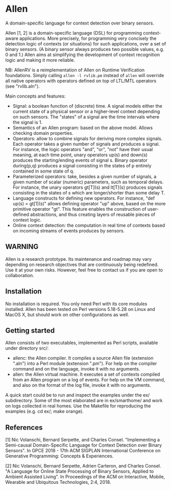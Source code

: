 # Allen
A domain-specific language for context detection over binary sensors.

Allen [1, 2] is a domain-specific language (DSL) for programming context-aware applications. More precisely, for programming very concisely the detection logic of contexts (or situations) for such applications, over a set of binary sensors. (A binary sensor always produces two possible values, e.g. 0 and 1.)
Allen aims at simplifying the development of context recognition logic and making it more reliable.

NB: AllenRV is a reimplementation of Allen on Runtime Verification foundations.
Simply calling `allen -l rvlib.pm` instead of `allen` will override all native
operators with operators defined on top of LTL/MTL operators (see "rvlib.aln").

Main concepts and features:
* Signal: a boolean function of (discrete) time. A signal models either the current state of a physical sensor or a higher-level context depending on such sensors. The "states" of a signal are the time intervals where the signal is 1.
* Semantics of an Allen program: based on the above model. Allows checking domain properties.
* Operators: allow to combine signals for deriving more complex signals. Each operator takes a given number of signals and produces a signal. For instance, the logic operators "and", "or", "not" have their usual meaning, at each time point, unary operators up(s) and down(s) produces the starting/ending events of signal s. Binary operator during(p,q) produces a signal consisting in the states of p entirely contained in some state of q.
* Parameterized operators: take, besides a given number of signals, a given number of scalar (numeric) parameters, such as temporal delays. For instance, the unary operators gt\[T\](s) and lt\[T\](s) produces signals consisting in the states of s which are longer/shorter than some delay T.
* Language constructs for defining new operators. For instance, "def up(s) = gt\[1\](s)" allows defining operator "up" above, based on the more primitive operator "gt". This feature enables the construction of user-defined abstractions, and thus creating layers of reusable pieces of context logic.
* Online context detection: the computation in real time of contexts based on incoming streams of events produces by sensors.

## WARNING
Allen is a research prototype. Its maintenance and roadmap may vary depending on research objectives that are continuously being redefined. Use it at your own risks. However, feel free to contact us if you are open to collaboration.

## Installation

No installation is required. You only need Perl with its core modules installed.
Allen has been tested on Perl versions 5.18-5.28 on Linux and MacOS X, but
should work on other configurations as well.

## Getting started

Allen consists of two executables, implemented as Perl scripts, available under directory src/:
* allenc: the Allen compiler. It compiles a source Allen file (extension ".aln") into a Perl module (extension ".pm"). For help on the compiler command and on the language, invoke it with no arguments.
* allen: the Allen virtual machine. It executes a set of contexts compiled from an Allen program on a log of events. For help on the VM command, and also on the format of the log file, invoke it with no arguments.

A quick start could be to run and inspect the examples under the ex/ subdirectory. Some of the most elaborated are in ex/smarthome/ and work on logs collected in real homes. Use the Makefile for reproducing the examples (e.g. cd ex/; make orange).

## References

[1] Nic Volanschi, Bernard Serpette, and Charles Consel.
"Implementing a Semi-causal Domain-Specific Language for Context Detection over Binary Sensors".
In GPCE 2018 - 17th ACM SIGPLAN International Conference on Generative Programming: Concepts & Experiences.

[2] Nic Volanschi, Bernard Serpette, Adrien Carteron, and Charles Consel.
"A Language for Online State Processing of Binary Sensors, Applied to Ambient Assisted Living".
In Proceedings of the ACM on Interactive, Mobile, Wearable and Ubiquitous Technologies, 2:4, 2018.
